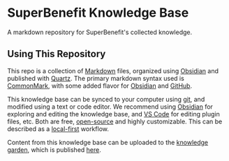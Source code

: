 # SuperBenefit Knowledge Base

A markdown repository for SuperBenefit's collected knowledge.

## Using This Repository

This repo is a collection of [Markdown](https://www.markdownguide.org/) files, organized using [Obsidian](https://obsidian.md/) and published with [Quartz](https://quartz.jzhao.xyz/). The primary markdown syntax used is [CommonMark](https://commonmark.org/), with some added flavor for [Obsidian](https://help.obsidian.md/Editing+and+formatting/Obsidian+Flavored+Markdown) and [GitHub](https://help.obsidian.md/Editing+and+formatting/Obsidian+Flavored+Markdown).

This knowledge base can be synced to your computer using [git](https://www.atlassian.com/git/tutorials/what-is-git), and modified using a text or code editor. We recommend using [Obsidian](https://obsidian.md/) for exploring and editing the knowledge base, and [VS Code](https://code.visualstudio.com/) for editing plugin files, etc. Both are free, [open-source](https://en.wikipedia.org/wiki/Open_source) and highly customizable. This can be described as a [local-first](https://www.inkandswitch.com/local-first/) workflow.

Content from this knowledge base can be uploaded to the [knowledge garden](https://github.com/superbenefit/knowledge-garden), which is published [here](https://knolwedge.superbenefit.org).
